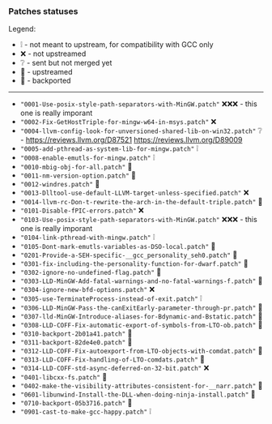### Patches statuses

Legend:
- :grey_exclamation: - not meant to upstream, for compatibility with GCC only
- :x: - not upstreamed
- :grey_question: - sent but not merged yet
- :arrow_up_small:  - upstreamed
- :arrow_down_small:  - backported

-----
- `"0001-Use-posix-style-path-separators-with-MinGW.patch"` :x::x::x: - this one is really imporant
- `"0002-Fix-GetHostTriple-for-mingw-w64-in-msys.patch"` :x:
- `"0004-llvm-config-look-for-unversioned-shared-lib-on-win32.patch"` :grey_question: - https://reviews.llvm.org/D87521 https://reviews.llvm.org/D89009
- `"0005-add-pthread-as-system-lib-for-mingw.patch"` :grey_exclamation:
- `"0008-enable-emutls-for-mingw.patch"` :grey_exclamation:
- `"0010-mbig-obj-for-all.patch"` :arrow_up_small:
- `"0011-nm-version-option.patch"` :arrow_down_small:
- `"0012-windres.patch"` :arrow_down_small:
- `"0013-Dlltool-use-default-LLVM-target-unless-specified.patch"` :x:
- `"0014-llvm-rc-Don-t-rewrite-the-arch-in-the-default-triple.patch"` :arrow_down_small:
- `"0101-Disable-fPIC-errors.patch"` :x:
- `"0103-Use-posix-style-path-separators-with-MinGW.patch"` :x::x::x: - this one is really imporant
- `"0104-link-pthread-with-mingw.patch"` :grey_exclamation:
- `"0105-Dont-mark-emutls-variables-as-DSO-local.patch"` :arrow_down_small:
- `"0201-Provide-a-SEH-specific-__gcc_personality_seh0.patch"` :arrow_down_small:
- `"0301-fix-including-the-personality-function-for-dwarf.patch"` :arrow_down_small:
- `"0302-ignore-no-undefined-flag.patch"` :arrow_up_small:
- `"0303-LLD-MinGW-Add-fatal-warnings-and-no-fatal-warnings-f.patch"` :arrow_up_small:
- `"0304-ignore-new-bfd-options.patch"` :x:
- `"0305-use-TerminateProcess-instead-of-exit.patch"` :grey_exclamation:
- `"0306-LLD-MinGW-Pass-the-canExitEarly-parameter-through-pr.patch"` :arrow_down_small:
- `"0307-lld-MinGW-Introduce-aliases-for-Bdynamic-and-Bstatic.patch"` :arrow_down_small:
- `"0308-LLD-COFF-Fix-automatic-export-of-symbols-from-LTO-ob.patch"` :arrow_down_small:
- `"0310-backport-2b01a41.patch"` :arrow_down_small:
- `"0311-backport-82de4e0.patch"` :arrow_down_small:
- `"0312-LLD-COFF-Fix-autoexport-from-LTO-objects-with-comdat.patch"` :arrow_down_small:
- `"0313-LLD-COFF-Fix-handling-of-LTO-comdats.patch"` :arrow_down_small:
- `"0314-LLD-COFF-std-async-deferred-on-32-bit.patch"` :x:
- `"0401-libcxx-fs.patch"` :arrow_down_small:
- `"0402-make-the-visibility-attributes-consistent-for-__narr.patch"` :arrow_down_small:
- `"0601-libunwind-Install-the-DLL-when-doing-ninja-install.patch"` :arrow_down_small:
- `"0710-backport-05b3716.patch"` :arrow_down_small:
- `"0901-cast-to-make-gcc-happy.patch"` :grey_exclamation:
